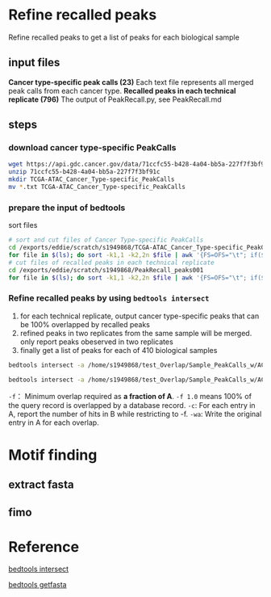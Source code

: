 
# Refine recalled peaks 
Refine recalled peaks to get a list of peaks for each biological sample
## input files
**Cancer type-specific peak calls (23)**
Each text file represents all merged peak calls from each cancer type. 
**Recalled peaks in each technical replicate (796)**
The output of PeakRecall.py, see PeakRecall.md
## steps
### download cancer type-specific PeakCalls
```bash
wget https://api.gdc.cancer.gov/data/71ccfc55-b428-4a04-bb5a-227f7f3bf91c
unzip 71ccfc55-b428-4a04-bb5a-227f7f3bf91c
mkdir TCGA-ATAC_Cancer_Type-specific_PeakCalls
mv *.txt TCGA-ATAC_Cancer_Type-specific_PeakCalls
```
### prepare the input of bedtools
sort files
```bash
# sort and cut files of Cancer Type-specific PeakCalls
cd /exports/eddie/scratch/s1949868/TCGA-ATAC_Cancer_Type-specific_PeakCalls
for file in $(ls); do sort -k1,1 -k2,2n $file | awk '{FS=OFS="\t"; if($1~/^chr/){print $1,$2,$3,$4;}}' > /exports/eddie/scratch/s1949868/Sample_PeakCalls/${file}.sorted; done
# cut files of recalled peaks in each technical replicate
cd /exports/eddie/scratch/s1949868/PeakRecall_peaks001
for file in $(ls); do sort -k1,1 -k2,2n $file | awk '{FS=OFS="\t"; if($1~/^chr/){print $1,$2,$3}}' > /exports/eddie/scratch/s1949868/Sample_PeakCalls/${file}.sorted; done
```
### Refine recalled peaks by using `bedtools intersect`
1. for each technical replicate, output cancer type-specific peaks that can be 100% overlapped by recalled peaks
2. refined peaks in two replicates from the same sample will be merged. only report peaks obeserved in two replicates
3. finally get a list of peaks for each of 410 biological samples
```bash
bedtools intersect -a /home/s1949868/test_Overlap/Sample_PeakCalls_w/ACC*txt.sorted -b /home/s1949868/test_Overlap/Sample_PeakCalls_w/ACCx_025FE5F8_885E_433D_9018_7AE322A92285_X034_S09*bed.sorted -f 1.0 -c -wa | awk '{FS=OFS="\t";if($5>1){print $1,$2,$3,$4}}' > /home/s1949868/test_Overlap/Sample_PeakCalls_w/ACCx_025FE5F8_885E_433D_9018_7AE322A92285_X034_S09_peakCalls.bed
```
```bash
bedtools intersect -a /home/s1949868/test_Overlap/Sample_PeakCalls_w/ACC*txt.sorted -b /home/s1949868/test_Overlap/Sample_PeakCalls_w/ACCx_025FE5F8_885E_433D_9018_7AE322A92285_X034_S09*bed.sorted -f 1.0 -c -wa | awk '{FS=OFS="\t";if($5>1){print $1,$2,$3,$4}}' > /home/s1949868/test_Overlap/Sample_PeakCalls_w/ACCx_025FE5F8_885E_433D_9018_7AE322A92285_X034_S09_peakCalls.bed
```
`-f`： Minimum overlap required as **a fraction of A**. `-f 1.0` means 100% of the query record is overlapped by a database record.
`-c`: For each entry in A, report the number of hits in B while restricting to -f.
`-wa`: Write the original entry in A for each overlap.

# Motif finding
## extract fasta
## fimo

# Reference
[bedtools intersect](https://bedtools.readthedocs.io/en/latest/content/tools/intersect.html)

[bedtools getfasta](https://bedtools.readthedocs.io/en/latest/content/tools/getfasta.html)
<!--stackedit_data:
eyJoaXN0b3J5IjpbMTQxNTcxMDU3Miw5OTMxOTA5NjEsMzQ5MD
gzMDQ0XX0=
-->